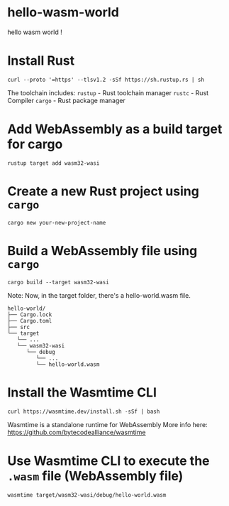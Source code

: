 # hello-wasm-world
hello wasm world !


# Install Rust
`curl --proto '=https' --tlsv1.2 -sSf https://sh.rustup.rs | sh`

The toolchain includes:
`rustup` - Rust toolchain manager
`rustc` - Rust Compiler
`cargo` - Rust package manager

# Add WebAssembly as a build target for cargo
`rustup target add wasm32-wasi`

# Create a new Rust project using `cargo`
`cargo new your-new-project-name`

# Build a WebAssembly file using `cargo`
`cargo build --target wasm32-wasi`

Note: Now, in the target folder, there's a hello-world.wasm file.
```
hello-world/
├── Cargo.lock
├── Cargo.toml
├── src
└── target
   └── ...
   └── wasm32-wasi
      └── debug
         └── ...
         └── hello-world.wasm
```

# Install the Wasmtime CLI
`curl https://wasmtime.dev/install.sh -sSf | bash`

Wasmtime is a standalone runtime for WebAssembly
More info here: https://github.com/bytecodealliance/wasmtime


# Use Wasmtime CLI to execute the `.wasm` file (WebAssembly file)
`wasmtime target/wasm32-wasi/debug/hello-world.wasm`